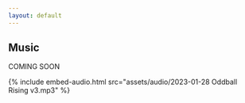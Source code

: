 ```yaml
---
layout: default
---
```


## Music

COMING SOON

{% include embed-audio.html src="assets/audio/2023-01-28 Oddball Rising v3.mp3" %}